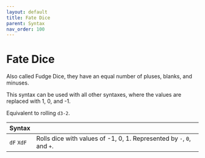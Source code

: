 ```yaml
---
layout: default
title: Fate Dice
parent: Syntax
nav_order: 100
---
```


# Fate Dice

Also called Fudge Dice, they have an equal number of pluses, blanks, and minuses.

This syntax can be used with all other syntaxes, where the values are replaced with 1, 0, and -1.

Equivalent to rolling `d3-2`.

| Syntax            |                                                                                                                 |
|-------------------|-----------------------------------------------------------------------------------------------------------------|
| `dF` `XdF`        | Rolls dice with values of -1, 0, 1. Represented by `-`, `0`, and `+`.                                           |
